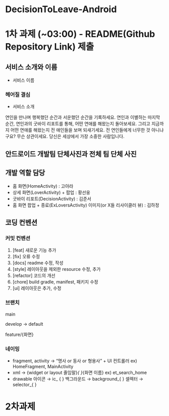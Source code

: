 # DecisionToLeave-Android


# 1차 과제 (~03:00) - README(Github Repository Link) 제출

## 서비스 소개와 이름

- 서비스 이름

### 헤어질 결심

- 서비스 소개

연인을 만나며 행복했던 순간과 서운했던 순간을 기록하세요.
연인과 이별하는 마지막 순간, 연인과의 굿바이 리포트를 통해, 어떤 연애를 해왔는지 돌아보세요.
그리고 지금까지 어떤 연애를 해왔는지 전 애인들을 보며 되새기세요.
전 연인들에게 너무한 것 아니냐구요?
무슨 상관이세요. 당신은 세상에서 가장 소중한 사람입니다.

## 안드로이드 개발팀 단체사진과 전체 팀 단체 사진

## 개발 역할 담당
- 홈 화면(HomeActivity) : 고아라
- 상세 화면(LoverActivity) + 팝업 : 황선웅
- 굿바이 리포트(DecisionActivity) : 김준서
- 홈 화면 팝업 + 종료(ExLoversActivity) 이미지(or X들 리사이클러 뷰) : 김하정

## 코딩 컨벤션

### 커밋 컨벤션
1. [feat] 새로운 기능 추가
2. [fix] 오류 수정
3. [docs] readme 수정, 작성
4. [style]  레이아웃을 제외한 resource 수정, 추가
5. [refactor]  코드의 개선
6. [chore]  build gradle, manifest, 패키지 수정
7. [ui] 레이아웃은 추가, 수정

### 브랜치

main

develop → default

feature/{화면}
### 네이밍
- fragment, activity → “명사 or 동사 or 형용사”  + UI 컨트롤러
ex) HomeFragment, MainActivity
- xml → {widget or layout 줄임말}_{    }_{화면 이름}
ex) et_search_home
- drawable
아이콘 → ic_ {   }
백그라운드 → background_{   }
셀렉터 → selector_{ }

# 2차과제
